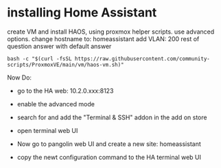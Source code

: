 # installing Home Assistant

create VM and install HAOS, using proxmox helper scripts. 
use advanced options.
change hostname to: homeassistant
add VLAN: 200
rest of question answer with default answer

```
bash -c "$(curl -fsSL https://raw.githubusercontent.com/community-scripts/ProxmoxVE/main/vm/haos-vm.sh)"
```

Now Do:

- go to the HA web: 10.2.0.xxx:8123
- enable the advanced mode
- search for and add the "Terminal & SSH" addon in the add on store
- open terminal web UI

- Now go to pangolin web UI and create a new site: homeassistant
- copy the newt configuration command to the HA terminal web UI

